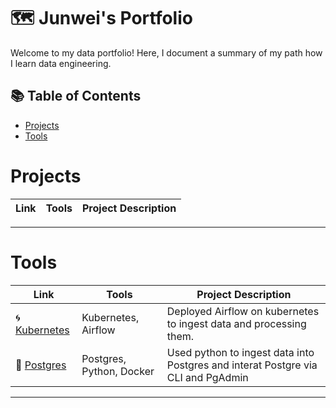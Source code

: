 # 🗺 Junwei's Portfolio

Welcome to my data portfolio! Here, I document a summary of my path how I learn data engineering. 

## 📚 Table of Contents
- [Projects](#Projects)
- [Tools](#Tools)

# Projects

| Link | Tools | Project Description | 
|---|---|---|

***

# Tools

| Link | Tools | Project Description | 
|---|---|---|
| 🌀 [Kubernetes](https://github.com/Bigby-wolf2333/Kubernetes_Airflow) | Kubernetes, Airflow | Deployed Airflow on kubernetes to ingest data and processing them. |
| 🔵 [Postgres](https://github.com/Bigby-wolf2333/Dog_Project) | Postgres, Python, Docker | Used python to ingest data into Postgres and interat Postgre via CLI and PgAdmin |

***
